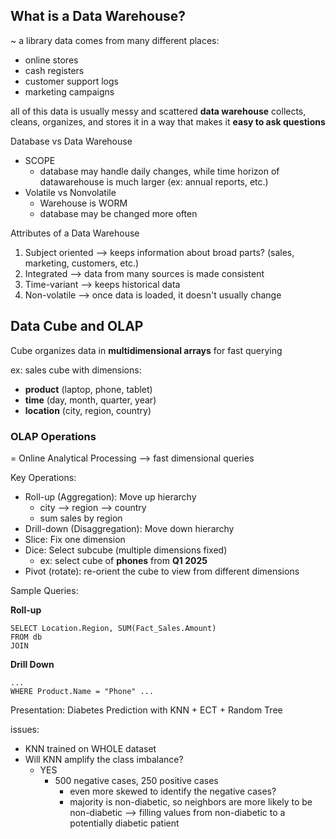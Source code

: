 
## What is a Data Warehouse?
~ a library
data comes from many different places:
- online stores
- cash registers
- customer support logs
- marketing campaigns

all of this data is usually messy and scattered
**data warehouse** collects, cleans, organizes, and stores it in a way that makes it **easy to ask questions**

Database vs Data Warehouse
- SCOPE
	- database may handle daily changes, while time horizon of datawarehouse is much larger (ex: annual reports, etc.)
- Volatile vs Nonvolatile
	- Warehouse is WORM
	- database may be changed more often

Attributes of a Data Warehouse

1. Subject oriented --> keeps information about broad parts? (sales, marketing, customers, etc.)
2. Integrated --> data from many sources is made consistent
3. Time-variant --> keeps historical data
4. Non-volatile --> once data is loaded, it doesn't usually change

## Data Cube and OLAP

Cube organizes data in **multidimensional arrays** for fast querying

ex: sales cube with dimensions:
- **product** (laptop, phone, tablet)
- **time** (day, month, quarter, year)
- **location** (city, region, country)

### OLAP Operations
= Online Analytical Processing --> fast dimensional queries

Key Operations:
- Roll-up (Aggregation): Move up hierarchy
	- city --> region --> country
	- sum sales by region
- Drill-down (Disaggregation): Move down hierarchy
- Slice: Fix one dimension
- Dice: Select subcube (multiple dimensions fixed)
	- ex: select cube of **phones** from **Q1 2025**
- Pivot (rotate): re-orient the cube to view from different dimensions

Sample Queries:

**Roll-up**
```
SELECT Location.Region, SUM(Fact_Sales.Amount)
FROM db
JOIN
```

**Drill Down**

```
...
WHERE Product.Name = "Phone" ...
```


Presentation: Diabetes Prediction with KNN + ECT + Random Tree

issues:
- KNN trained on WHOLE dataset
- Will KNN amplify the class imbalance?
	- YES
		- 500 negative cases, 250 positive cases
			- even more skewed to identify the negative cases?
			- majority is non-diabetic, so neighbors are more likely to be non-diabetic --> filling values from non-diabetic to a potentially diabetic patient